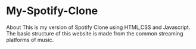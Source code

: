# My-Spotify-Clone
About
This is my version of Spotify Clone using HTML,CSS and Javascript.
The basic structure of this website is made from the common streaming platforms of music.
